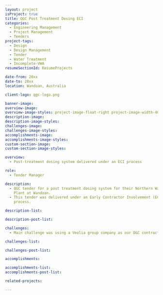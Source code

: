 ```yaml
---
layout: project
isProject: true
title: QGC Post Treatment Dosing ECI
categories:
  - Engineering Management
  - Project Management
  - Tenders
project-tags:
  - Design
  - Design Management
  - Tender
  - Water Treatment
  - Incomplete-VWA
resumeSectionId: ResumeProjects

date-from: 20xx
date-to: 20xx
location: Wandoan, Australia

client-logo: qgc-logo.png

banner-image:
overview-image:
overview-image-styles: project-image-float-right project-image-width-40
description-image:
description-image-styles:
challenges-image:
challenges-image-styles:
accomplishments-image:
accomplishments-image-styles:
custom-section-image:
custom-section-image-styles:

overview:
  - Post-treatment dosing system delivered under an ECI process

role:
  - Tender Manager

description:
  - QGC tender for a post treatment dosing system for their Northern Water
    Plant at Wandoan.
  - This tender was delivered under an Early Contractor Involvement (ECI)
    process.

description-list:

description-post-list:

challenges:
  - Main challenge was using a Veolia group company as our D&C contractor.

challenges-list:    

challenges-post-list:    

accomplishments:

accomplishments-list:    
accomplishments-post-list:    

related-projects:

---
```

